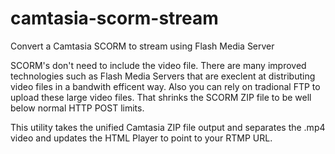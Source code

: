 camtasia-scorm-stream
=====================

Convert a Camtasia SCORM to stream using Flash Media Server

SCORM's don't need to include the video file.  There are many improved technologies such as Flash Media Servers that are execlent at distributing video files in a bandwith efficent way.  Also you can rely on tradional FTP to upload these large video files.  That shrinks the SCORM ZIP file to be well below normal HTTP POST limits.  

This utility takes the unified Camtasia ZIP file output and separates the .mp4 video and updates the HTML Player to point to your RTMP URL.  
